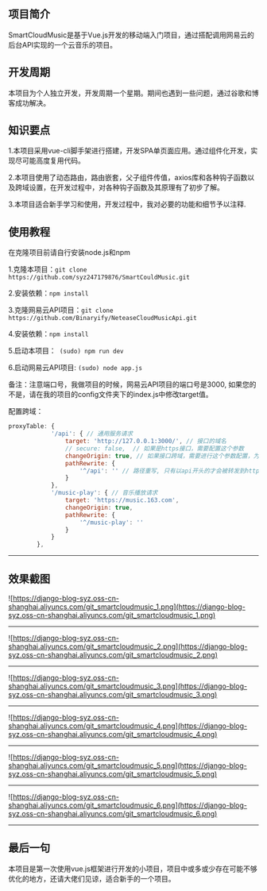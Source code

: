 ## 项目简介

SmartCloudMusic是基于Vue.js开发的移动端入门项目，通过搭配调用网易云的后台API实现的一个云音乐的项目。

## 开发周期

本项目为个人独立开发，开发周期一个星期。期间也遇到一些问题，通过谷歌和博客成功解决。

## 知识要点

1.本项目采用vue-cli脚手架进行搭建，开发SPA单页面应用。通过组件化开发，实现尽可能高度复用代码。

2.本项目使用了动态路由，路由嵌套，父子组件传值，axios库和各种钩子函数以及跨域设置，在开发过程中，对各种钩子函数及其原理有了初步了解。

3.本项目适合新手学习和使用，开发过程中，我对必要的功能和细节予以注释.

## 使用教程

在克隆项目前请自行安装node.js和npm

1.克隆本项目：`git clone https://github.com/syz247179876/SmartCouldMusic.git`

2.安装依赖：`npm install`

3.克隆网易云API项目：`git clone https://github.com/Binaryify/NeteaseCloudMusicApi.git`

4.安装依赖：`npm install`

5.启动本项目：` (sudo) npm run dev`

6.启动网易云API项目:  `(sudo) node app.js`

备注：注意端口号，我做项目的时候，网易云API项目的端口号是3000, 如果您的不是，请在我的项目的config文件夹下的index.js中修改target值。

配置跨域：

```javascript
proxyTable: {
            '/api': { // 通用服务请求
                target: 'http://127.0.0.1:3000/', // 接口的域名
                // secure: false,  // 如果是https接口，需要配置这个参数
                changeOrigin: true, // 如果接口跨域，需要进行这个参数配置，为true的话，请求的header将会设置为匹配目标服务器的规则（Access-Control-Allow-Origin）
                pathRewrite: {
                    '^/api': '' // 路径重写, 只有以api开头的才会被转发到http://127.0.0.1:3000/
                }
            },
            '/music-play': { // 音乐播放请求
                target: 'https://music.163.com',
                changeOrigin: true,
                pathRewrite: {
                    '^/music-play': ''
                }
            }
        },
```

---
## 效果截图

![https://django-blog-syz.oss-cn-shanghai.aliyuncs.com/git_smartcloudmusic_1.png](https://django-blog-syz.oss-cn-shanghai.aliyuncs.com/git_smartcloudmusic_1.png)

---

![https://django-blog-syz.oss-cn-shanghai.aliyuncs.com/git_smartcloudmusic_2.png](https://django-blog-syz.oss-cn-shanghai.aliyuncs.com/git_smartcloudmusic_2.png)

---

![https://django-blog-syz.oss-cn-shanghai.aliyuncs.com/git_smartcloudmusic_3.png](https://django-blog-syz.oss-cn-shanghai.aliyuncs.com/git_smartcloudmusic_3.png)

---

![https://django-blog-syz.oss-cn-shanghai.aliyuncs.com/git_smartcloudmusic_4.png](https://django-blog-syz.oss-cn-shanghai.aliyuncs.com/git_smartcloudmusic_4.png)

---

![https://django-blog-syz.oss-cn-shanghai.aliyuncs.com/git_smartcloudmusic_5.png](https://django-blog-syz.oss-cn-shanghai.aliyuncs.com/git_smartcloudmusic_5.png)

---

![https://django-blog-syz.oss-cn-shanghai.aliyuncs.com/git_smartcloudmusic_6.png](https://django-blog-syz.oss-cn-shanghai.aliyuncs.com/git_smartcloudmusic_6.png)

---
## 最后一句

本项目是第一次使用vue.js框架进行开发的小项目，项目中或多或少存在可能不够优化的地方，还请大佬们见谅，适合新手的一个项目。
